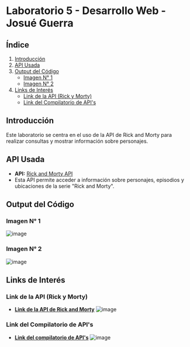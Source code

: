 # Laboratorio 5 - Desarrollo Web - Josué Guerra

## Índice
1. [Introducción](#introducción)
2. [API Usada](#api-usada)
3. [Output del Código](#output-del-código)
   - [Imagen N° 1](#imagen-n°-1)
   - [Imagen N° 2](#imagen-n°-2)
4. [Links de Interés](#links-de-interés)
   - [Link de la API (Rick y Morty)](#link-de-la-api-rick-y-morty)
   - [Link del Compilatorio de API's](#link-del-compilatorio-de-apis)

## Introducción
Este laboratorio se centra en el uso de la API de Rick and Morty para realizar consultas y mostrar información sobre personajes.

## API Usada
- **API:** [Rick and Morty API](https://rickandmortyapi.com/api/character/)
- Esta API permite acceder a información sobre personajes, episodios y ubicaciones de la serie "Rick and Morty".

## Output del Código
### Imagen N° 1
![image](https://github.com/user-attachments/assets/93681d38-59f1-4704-8cd4-2bde7c87a83b)

### Imagen N° 2
![image](https://github.com/user-attachments/assets/6a3b77e8-8fcd-4b99-bc9f-5e523391c661)

## Links de Interés
### Link de la API (Rick y Morty)
- **[Link de la API de Rick and Morty](https://rickandmortyapi.com/api/character/)**
![image](https://github.com/user-attachments/assets/d908d655-7e1b-41b7-b6aa-c335c2bc00ba)

### Link del Compilatorio de API's
- **[Link del compilatorio de API's](https://public-api-lists.github.io/public-api-lists/)**
![image](https://github.com/user-attachments/assets/23de2609-cd11-444f-9059-cfa5a5fb4460)



